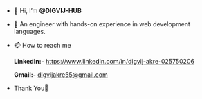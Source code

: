 - 👋 Hi, I’m **@DIGVIJ-HUB**
- 👀 An engineer with hands-on experience in web development languages. 
- 📫 How to reach me 

     **LinkedIn:-** https://www.linkedin.com/in/digvij-akre-025750206
          
     **Gmail:-** digvijakre55@gmail.com

- Thank You🙏
